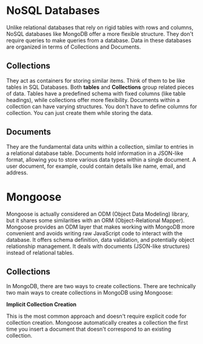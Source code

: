 # NoSQL Databases

Unlike relational databases that rely on rigid tables with rows and columns, NoSQL databases like MongoDB offer a more flexible structure. They don't require queries to make queries from a database. Data in these databases are organized in terms of Collections and Documents.

## Collections

They act as containers for storing similar items. Think of them to be like tables in SQL Databases. Both **tables** and **Collections** group related pieces of data. Tables have a predefined schema with fixed columns (like table headings), while collections offer more flexibility. Documents within a collection can have varying structures. You don't have to define columns for collection. You can just create them while storing the data.

## Documents

They are the fundamental data units within a collection, similar to entries in a relational database table. Documents hold information in a JSON-like format, allowing you to store various data types within a single document. A user document, for example, could contain details like name, email, and address.

# Mongoose

Mongoose is actually considered an ODM (Object Data Modeling) library, but it shares some similarities with an ORM (Object-Relational Mapper). Mongoose provides an ODM layer that makes working with MongoDB more convenient and avoids writing raw JavaScript code to interact with the database. It offers schema definition, data validation, and potentially object relationship management. It deals with documents (JSON-like structures) instead of relational tables.

## Collections

In MongoDB, there are two ways to create collections. There are technically two main ways to create collections in MongoDB using Mongoose:

**Implicit Collection Creation**

This is the most common approach and doesn't require explicit code for collection creation. Mongoose automatically creates a collection the first time you insert a document that doesn't correspond to an existing collection.

